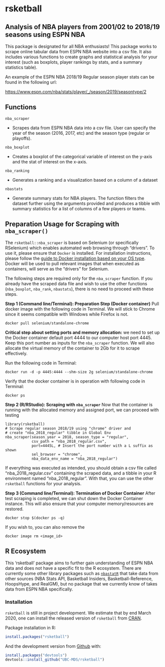 <!-- README.md is generated from README.Rmd. Please edit that file -->
rsketball
=========

Analysis of NBA players from 2001/02 to 2018/19 seasons using ESPN NBA
----------------------------------------------------------------------

This package is designated for all NBA enthusiasts! This package works
to scrape online tabular data from ESPN NBA website into a csv file. It
also includes various functions to create graphs and statistical
analysis for your interest (such as boxplots, player rankings by stats,
and a summary statistics table).

An example of the ESPN NBA 2018/19 Regular season player stats can be
found in the following url:

<a href="https://www.espn.com/nba/stats/player/_/season/2019/seasontype/2" class="uri">https://www.espn.com/nba/stats/player/_/season/2019/seasontype/2</a>

Functions
---------

`nba_scraper`

-   Scrapes data from ESPN NBA data into a csv file. User can specify
    the year of the season (2016, 2017, etc) and the season type
    (regular or playoffs).

`nba_boxplot`

-   Creates a boxplot of the categorical variable of interest on the
    y-axis and the stat of interest on the x-axis.

`nba_ranking`

-   Generates a ranking and a visualization based on a column of a
    dataset

`nbastats`

-   Generate summary stats for NBA players. The function filters the
    dataset further using the arguments provided and produces a tibble
    with summary statistics for a list of columns of a few players or
    teams.

Preparation Usage for Scraping with `nba_scraper()`
---------------------------------------------------

The `rsketball::nba_scraper` is based on Selenium (or specifically
RSelenium) which enables automated web browsing through “drivers”. To
use it, please ensure that `Docker` is installed. For installation
instructions, please follow the [guide to Docker installation based on
your OS
type](https://ubc-mds.github.io/resources_pages/installation_instructions/).
Docker will be used to pull relevant images that when executed as
containers, will serve as the “drivers” for Selenium.

The following steps are required only for the `nba_scraper` function. If
you already have the scraped data file and wish to use the other
functions (`nba_boxplot`, `nba_rank`, `nbastats`), there is no need to
proceed with these steps.

**Step 1 (Command line/Terminal): Preparation Step (Docker container)**
Pull docker image with the following code in Terminal. We will stick to
Chrome since it seems compatible with Windows while Firefox is not.

    docker pull selenium/standalone-chrome

**Critical step about setting ports and memory allocation:** we need to
set up the Docker container default port 4444 to our computer host port
4445. Keep this port number as inputs for the `nba_scraper` function. We
will also allocate the virtual memory of the container to 2Gb for it to
scrape effectively.

Run the following code in Terminal:

    docker run -d -p 4445:4444 --shm-size 2g selenium/standalone-chrome

Verify that the docker container is in operation with following code in
Terminal:

    docker ps 

**Step 2 (R/RStudio): Scraping with `nba_scraper`** Now that the
container is running with the allocated memory and assigned port, we can
proceed with testing

    library(rsketball)
    # Scrape regular season 2018/19 using "chrome" driver and
    # create "nba_2018_regular" tibble in Global Env
    nba_scraper(season_year = 2018, season_type = "regular", 
                csv_path = "nba_2018_regular.csv",
                port=4445L, # Insert the port number with a L suffix as shown
                sel_browser = "chrome",
                nba_data_env_name = "nba_2018_regular")

If everything was executed as intended, you should obtain a csv file
called “nba\_2018\_regular.csv” containing the scraped data, and a
tibble in your R environment named “nba\_2018\_regular”. With that, you
can use the other `rsketball` functions for your analysis.

**Step 3 (Command line/Terminal): Termination of Docker Container**
After test scraping is completed, we can shut down the Docker Container
instance. This will also ensure that your computer memory/resources are
restored.

    docker stop $(docker ps -q)

If you wish to, you can also remove the

    docker image rm <image_id>

R Ecosystem
-----------

This ‘rsketball’ package aims to further gain understanding of ESPN NBA
data and does not have a specific fit to the R ecosystem. There are
currently some other library packages such as
[`nbastatR`](https://www.rdocumentation.org/packages/nbastatR/versions/0.1.10131)
that take data from other sources (NBA Stats API, Basketball Insiders,
Basketball-Reference, HoopsHype, and RealGM), but no package that we
currently know of takes data from ESPN NBA specifically.

### Installation

`rsketball` is still in project development. We estimate that by end
March 2020, one can install the released version of `rsketball` from
[CRAN](https://cran.r-project.org/).

Package installation in R:

``` r
install.packages("rsketball")
```

And the development version from [Github](https://github.com/) with:

``` r
install.packages("devtools")
devtools::install_github("UBC-MDS/rsketball")
```
